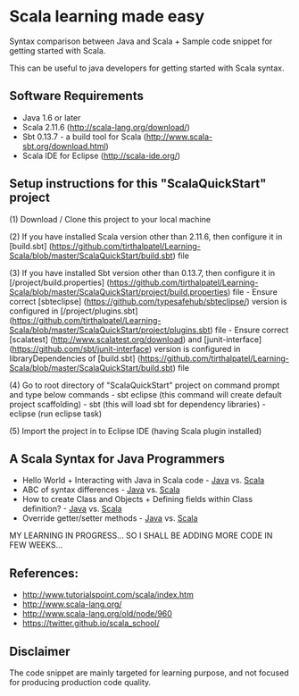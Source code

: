 Scala learning made easy
=========================
Syntax comparison between Java and Scala + Sample code snippet for getting started with Scala.

This can be useful to java developers for getting started with Scala syntax.

Software Requirements
---------------------

* Java 1.6 or later
* Scala 2.11.6 (http://scala-lang.org/download/)
* Sbt 0.13.7 - a build tool for Scala (http://www.scala-sbt.org/download.html)
* Scala IDE for Eclipse (http://scala-ide.org/)

Setup instructions for this "ScalaQuickStart" project
------------------------------------------------------

(1) Download / Clone this project to your local machine

(2) If you have installed Scala version other than 2.11.6, then configure it in [build.sbt] (https://github.com/tirthalpatel/Learning-Scala/blob/master/ScalaQuickStart/build.sbt) file

(3) If you have installed Sbt version other than 0.13.7, then configure it in [/project/build.properties] (https://github.com/tirthalpatel/Learning-Scala/blob/master/ScalaQuickStart/project/build.properties) file
	- Ensure correct [sbteclipse] (https://github.com/typesafehub/sbteclipse/) version is configured in [/project/plugins.sbt] (https://github.com/tirthalpatel/Learning-Scala/blob/master/ScalaQuickStart/project/plugins.sbt) file
	- Ensure correct [scalatest] (http://www.scalatest.org/download) and [junit-interface] (https://github.com/sbt/junit-interface) version is configured in libraryDependencies of [build.sbt] (https://github.com/tirthalpatel/Learning-Scala/blob/master/ScalaQuickStart/build.sbt) file

(4) Go to root directory of "ScalaQuickStart" project on command prompt and type below commands
	- sbt eclipse (this command will create default project scaffolding)
	- sbt (this will load sbt for dependency libraries)
	- eclipse (run eclipse task)

(5) Import the project in to Eclipse IDE (having Scala plugin installed)


A Scala Syntax for Java Programmers
------------------------------------

* Hello World + Interacting with Java in Scala code - [Java](https://github.com/tirthalpatel/Learning-Scala/blob/master/ScalaQuickStart/src/main/java/com/tirthal/learning/java2scala/syntax/comparison/javaway/classobj/HelloWorld.java) vs. [Scala](https://github.com/tirthalpatel/Learning-Scala/blob/master/ScalaQuickStart/src/main/scala/com/tirthal/learning/java2scala/syntax/comparison/scalaway/classobj/HelloWorld.scala)
* ABC of syntax differences - [Java](https://github.com/tirthalpatel/Learning-Scala/blob/master/ScalaQuickStart/src/main/java/com/tirthal/learning/java2scala/syntax/comparison/javaway/classobj/Abc.java) vs. [Scala](https://github.com/tirthalpatel/Learning-Scala/blob/master/ScalaQuickStart/src/main/scala/com/tirthal/learning/java2scala/syntax/comparison/scalaway/classobj/Abc.scala)
* How to create Class and Objects + Defining fields within Class definition? - [Java](https://github.com/tirthalpatel/Learning-Scala/blob/master/ScalaQuickStart/src/main/java/com/tirthal/learning/java2scala/syntax/comparison/javaway/classobj/Customer.java) vs. [Scala](https://github.com/tirthalpatel/Learning-Scala/blob/master/ScalaQuickStart/src/main/scala/com/tirthal/learning/java2scala/syntax/comparison/scalaway/classobj/Customer.scala)
* Override getter/setter methods - [Java](https://github.com/tirthalpatel/Learning-Scala/blob/master/ScalaQuickStart/src/main/java/com/tirthal/learning/java2scala/syntax/comparison/scalaway/classobj/User.java) vs. [Scala](https://github.com/tirthalpatel/Learning-Scala/blob/master/ScalaQuickStart/src/main/scala/com/tirthal/learning/java2scala/syntax/comparison/scalaway/classobj/User.scala)

MY LEARNING IN PROGRESS... SO I SHALL BE ADDING MORE CODE IN FEW WEEKS...


References:
-----------
* http://www.tutorialspoint.com/scala/index.htm
* http://www.scala-lang.org/
* http://www.scala-lang.org/old/node/960
* https://twitter.github.io/scala_school/


Disclaimer
----------
The code snippet are mainly targeted for learning purpose, and not focused for producing production code quality.
